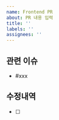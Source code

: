 ```yaml
---
name: Frontend PR
about: PR 내용 입력
title: ''
labels: ''
assignees: ''
---
```


## 관련 이슈
<!-- ex) #32 이슈 번호 태그, 없을 시 섹션 삭제 -->
- #xxx 

## 수정내역  
- [ ] 

